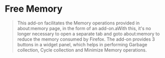 Free Memory
===========

> This add-on facilitates the Memory operations provided in about:memory page, in the form of an add-on.aWith this, it's no longer necessary to open a separate tab and goto about:memory to reduce the memory consumed by Firefox. The add-on provides 3 buttons in a widget panel, which helps in performing Garbage collection, Cycle collection and Minimize Memory operations.
